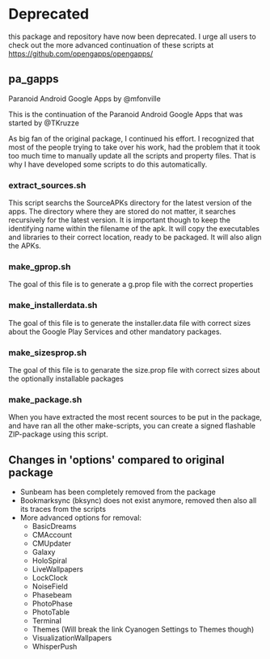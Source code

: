 # Deprecated
this package and repository have now been deprecated. I urge all users to check out the more advanced continuation of these scripts at https://github.com/opengapps/opengapps/

## pa_gapps
Paranoid Android Google Apps by @mfonville

This is the continuation of the Paranoid Android Google Apps that was started by @TKruzze

As big fan of the original package, I continued his effort. I recognized that most of the people trying to take over his work, had the problem that it took too much time to manually update all the scripts and property files. That is why I have developed some scripts to do this automatically.

### extract_sources.sh
This script searchs the SourceAPKs directory for the latest version of the apps. The directory where they are stored do not matter, it searches recursively for the latest version. It is important though to keep the identifying name within the filename of the apk.
It will copy the executables and libraries to their correct location, ready to be packaged. It will also align the APKs.

### make_gprop.sh
The goal of this file is to generate a g.prop file with the correct properties

### make_installerdata.sh
The goal of this file is to generate the installer.data file with correct sizes about the Google Play Services and other mandatory packages.

### make_sizesprop.sh
The goal of this file is to genarate the size.prop file with correct sizes about the optionally installable packages

### make_package.sh
When you have extracted the most recent sources to be put in the package, and have ran all the other make-scripts, you can create a signed flashable ZIP-package using this script.

## Changes in 'options' compared to original package
* Sunbeam has been completely removed from the package
* Bookmarksync (bksync) does not exist anymore, removed then also all its traces from the scripts
* More advanced options for removal:
  * BasicDreams
  * CMAccount
  * CMUpdater
  * Galaxy
  * HoloSpiral
  * LiveWallpapers
  * LockClock
  * NoiseField
  * Phasebeam
  * PhotoPhase
  * PhotoTable
  * Terminal
  * Themes (Will break the link Cyanogen Settings to Themes though)
  * VisualizationWallpapers
  * WhisperPush
